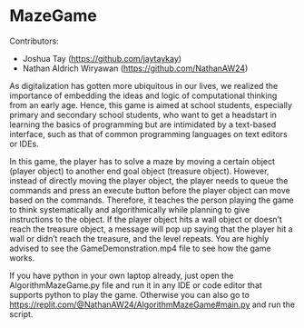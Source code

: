 # MazeGame

Contributors:
- Joshua Tay (https://github.com/jaytaykay)
- Nathan Aldrich Wiryawan (https://github.com/NathanAW24)

As digitalization has gotten more ubiquitous in our lives, we realized the importance of embedding the ideas and logic of computational thinking from an early age. Hence, this game is aimed at school students, especially primary and secondary school students, who want to get a headstart in learning the basics of programming but are intimidated by a text-based interface, such as that of common programming languages on text editors or IDEs.

In this game, the player has to solve a maze by moving a certain object (player object) to another end goal object (treasure object). However, instead of directly moving the player object, the player needs to queue the commands and press an execute button before the player object can move based on the commands. Therefore, it teaches the person playing the game to think systematically and algorithmically while planning to give instructions to the object. If the player object hits a wall object or doesn’t reach the treasure object, a message will pop up saying that the player hit a wall or didn’t reach the treasure, and the level repeats. You are highly advised to see the GameDemonstration.mp4 file to see how the game works.

If you have python in your own laptop already, just open the AlgorithmMazeGame.py file and run it in any IDE or code editor that supports python to play the game. Otherwise you can also go to https://replit.com/@NathanAW24/AlgorithmMazeGame#main.py and run the script.